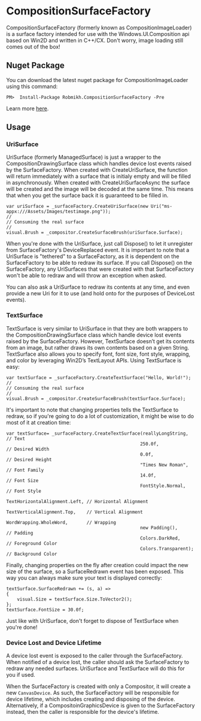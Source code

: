 # CompositionSurfaceFactory
CompositionSurfaceFactory (formerly known as CompositionImageLoader) is a surface factory intended for use with the Windows.UI.Composition api based on Win2D and written in C++/CX. Don't worry, image loading still comes out of the box!

## Nuget Package
You can download the latest nuget package for CompositionImageLoader using this command:
```
PM>  Install-Package Robmikh.CompositionSurfaceFactory -Pre
```
Learn more [here](https://www.nuget.org/packages/Robmikh.CompositionSurfaceFactory).

## Usage

### UriSurface
UriSurface (formerly ManagedSurface) is just a wrapper to the CompositionDrawingSurface class which handles device lost events raised by the SurfaceFactory. When created with CreateUriSurface, the function will return immediately with a surface that is initialy empty and will be filled in asynchronously. When created with CreateUriSurfaceAsync the surface will be created and the image will be decoded at the same time. This means that when you get the surface back it is guaranteed to be filled in.

```
var uriSurface = _surfaceFactory.CreateUriSurface(new Uri("ms-appx:///Assets/Images/testimage.png"));
//
// Consuming the real surface
//
visual.Brush = _compositor.CreateSurfaceBrush(uriSurface.Surface);
```
When you're done with the UriSurface, just call Dispose() to let it unregister from SurfaceFactory's DeviceReplaced event. It is important to note that a UriSurface is "tethered" to a SurfaceFactory, as it is dependent on the SurfaceFactory to be able to redraw its surface. If you call Dispose() on the SurfaceFactory, any UriSurfaces that were created with that SurfaceFactory won't be able to redraw and will throw an exception when asked.

You can also ask a UriSurface to redraw its contents at any time, and even provide a new Uri for it to use (and hold onto for the purposes of DeviceLost events).

### TextSurface
TextSurface is very similar to UriSurface in that they are both wrappers to the CompositionDrawingSurface class which handle device lost events raised by the SurfaceFactory. However, TextSurface doesn’t get its contents from an image, but rather draws its own contents based on a given String. TextSurface also allows you to specify font, font size, font style, wrapping, and color by leveraging Win2D’s TextLayout APIs. Using TextSurface is easy:

```
var textSurface = _surfaceFactory.CreateTextSurface("Hello, World!");
//
// Consuming the real surface
//
visual.Brush = _compositor.CreateSurfaceBrush(textSurface.Surface);
```

It's important to note that changing properties tells the TextSurface to redraw, so if you're going to do a lot of customization, it might be wise to do most of it at creation time:

```
var textSurface= _surfaceFactory.CreateTextSurface(reallyLongString,            // Text
                                                  250.0f,                       // Desired Width
                                                  0.0f,                         // Desired Height
                                                  "Times New Roman",            // Font Family
                                                  14.0f,                        // Font Size
                                                  FontStyle.Normal,             // Font Style
                                                  TextHorizontalAlignment.Left, // Horizontal Alignment
                                                  TextVerticalAlignment.Top,    // Vertical Alignment
                                                  WordWrapping.WholeWord,       // Wrapping
                                                  new Padding(),                // Padding
                                                  Colors.DarkRed,               // Foreground Color
                                                  Colors.Transparent);          // Background Color
```

Finally, changing properties on the fly after creation could impact the new size of the surface, so a SurfaceRedrawn event has been exposed. This way you can always make sure your text is displayed correctly:

```
textSurface.SurfaceRedrawn += (s, a) =>
{
    visual.Size = textSurface.Size.ToVector2();
};
textSurface.FontSize = 30.0f;
```

Just like with UriSurface, don't forget to dispose of TextSurface when you're done!

### Device Lost and Device Lifetime
A device lost event is exposed to the caller through the SurfaceFactory. When notified of a device lost, the caller should ask the SurfaceFactory to redraw any needed surfaces. UriSurface and TextSurface will do this for you if used.

When the SurfaceFactory is created with only a Compositor, it will create a new `CanvasDevice`. As such, the SurfaceFactory will be responsible for device lifetime, which includes creating and disposing of the device. Alternatively, if a CompositoinGraphicsDevice is given to the SurfaceFactory instead, then the caller is responsible for the device's lifetime.
